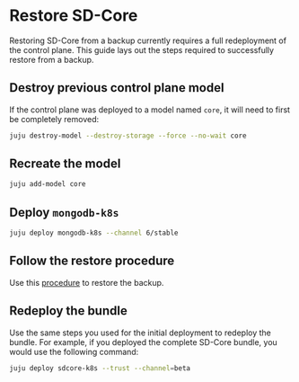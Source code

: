 # Restore SD-Core

Restoring SD-Core from a backup currently requires a full redeployment of the
control plane. This guide lays out the steps required to successfully restore
from a backup.

## Destroy previous control plane model

If the control plane was deployed to a model named `core`, it will need to
first be completely removed:

```bash
juju destroy-model --destroy-storage --force --no-wait core
```

## Recreate the model

```bash
juju add-model core
```

## Deploy `mongodb-k8s`

```bash
juju deploy mongodb-k8s --channel 6/stable
```

## Follow the restore procedure

Use this [procedure](https://charmhub.io/mongodb-k8s/docs/h-restore-backup?channel=6/stable)
to restore the backup.

## Redeploy the bundle

Use the same steps you used for the initial deployment to redeploy the bundle.
For example, if you deployed the complete SD-Core bundle, you would use the
following command:

```bash
juju deploy sdcore-k8s --trust --channel=beta
```
